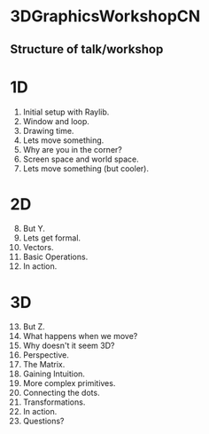 # 3DGraphicsWorkshopCN

## Structure of talk/workshop
# 1D
1. Initial setup with Raylib.
2. Window and loop.
3. Drawing time.
4. Lets move something.
5. Why are you in the corner?
6. Screen space and world space.
7. Lets move something (but cooler).

# 2D
8. But Y.
9. Lets get formal.
10. Vectors.
11. Basic Operations.
12. In action.

# 3D
13. But Z.
14. What happens when we move?
15. Why doesn't it seem 3D?
16. Perspective.
17. The Matrix.
18. Gaining Intuition.
19. More complex primitives.
20. Connecting the dots.
21. Transformations.
22. In action.
23. Questions?